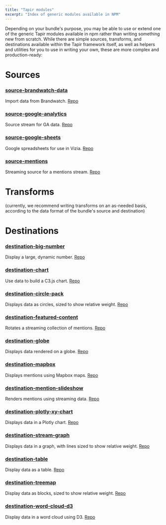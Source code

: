 ```yaml
---
title: "Tapir modules"
excerpt: "Index of generic modules available in NPM"
---
```

Depending on your bundle's purpose, you may be able to use or extend one of the generic Tapir modules available in npm rather than writing something new from scratch. While there are simple sources, transforms, and destinations available within the Tapir framework itself, as well as helpers and utilities for you to use in writing your own, these are more complex and production-ready:

# Sources

### [source-brandwatch-data](source-brandwatch-data.md)
Import data from Brandwatch.
[Repo](https://github.com/vizia/source-brandwatch-data)

### [source-google-analytics](source-google-analytics.md)
Source stream for GA data.
[Repo](https://github.com/vizia/source-google-analytics)

### [source-google-sheets](source-google-sheets.md)
Google spreadsheets for use in Vizia.
[Repo](https://github.com/vizia/source-google-sheets)

### [source-mentions](source-mentions.md)
Streaming source for a mentions stream.
[Repo](https://github.com/vizia/source-mentions)

# Transforms

(currently, we recommend writing transforms on an as-needed basis, according to the data format of the bundle's source and destination)

# Destinations

### [destination-big-number](destination-big-number.md)
Display a large, dynamic number.
[Repo](https://github.com/vizia/destination-big-number)

### [destination-chart](destination-chart.md)
Use data to build a C3.js chart.
[Repo](https://github.com/vizia/destination-chart)

### [destination-circle-pack](destination-circle-pack.md)
Displays data as circles, sized to show relative weight.
[Repo](https://github.com/vizia/destination-circle-pack)

### [destination-featured-content](destination-featured-content.md)
Rotates a streaming collection of mentions.
[Repo](https://github.com/vizia/destination-featured-content)

### [destination-globe](destination-globe.md)
Displays data rendered on a globe.
[Repo](https://github.com/vizia/destination-globe)

### [destination-mapbox](destination-mapbox.md)
Displays mentions using Mapbox maps.
[Repo](https://github.com/vizia/destination-mapbox)

### [destination-mention-slideshow](destination-mention-slideshow.md)
Renders mentions using streaming data.
[Repo](https://github.com/vizia/destination-mention-slideshow)

### [destination-plotly-xy-chart](destination-plotly-xy-chart.md)
Displays data in a Plotly chart.
[Repo](https://github.com/vizia/destination-plotly-xy-chart)

### [destination-stream-graph](destination-stream-graph.md)
Displays data in a graph, with lines sized to show relative weight.
[Repo](https://github.com/vizia/destination-stream-graph)

### [destination-table](destination-table.md)
Display data as a table.
[Repo](https://github.com/vizia/destination-table)

### [destination-treemap](destination-treemap.md)
Display data as blocks, sized to show relative weight.
[Repo](https://github.com/vizia/destination-treemap)

### [destination-word-cloud-d3](destination-word-cloud-d3.md)
Display data in a word cloud using D3.
[Repo](https://github.com/vizia/destination-word-cloud-d3)


